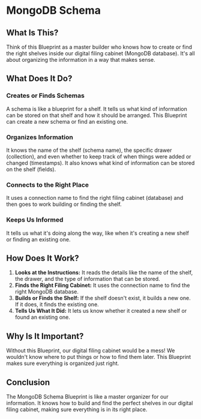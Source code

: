 # MongoDB Schema

## What Is This?

Think of this Blueprint as a master builder who knows how to create or find the right shelves inside our digital filing cabinet (MongoDB database). It's all about organizing the information in a way that makes sense.

## What Does It Do?

### Creates or Finds Schemas

A schema is like a blueprint for a shelf. It tells us what kind of information can be stored on that shelf and how it should be arranged. This Blueprint can create a new schema or find an existing one.

### Organizes Information

It knows the name of the shelf (schema name), the specific drawer (collection), and even whether to keep track of when things were added or changed (timestamps). It also knows what kind of information can be stored on the shelf (fields).

### Connects to the Right Place

It uses a connection name to find the right filing cabinet (database) and then goes to work building or finding the shelf.

### Keeps Us Informed

It tells us what it's doing along the way, like when it's creating a new shelf or finding an existing one.

## How Does It Work?

1. **Looks at the Instructions:** It reads the details like the name of the shelf, the drawer, and the type of information that can be stored.
2. **Finds the Right Filing Cabinet:** It uses the connection name to find the right MongoDB database.
3. **Builds or Finds the Shelf:** If the shelf doesn't exist, it builds a new one. If it does, it finds the existing one.
4. **Tells Us What It Did:** It lets us know whether it created a new shelf or found an existing one.

## Why Is It Important?

Without this Blueprint, our digital filing cabinet would be a mess! We wouldn't know where to put things or how to find them later. This Blueprint makes sure everything is organized just right.

## Conclusion

The MongoDB Schema Blueprint is like a master organizer for our information. It knows how to build and find the perfect shelves in our digital filing cabinet, making sure everything is in its right place.

